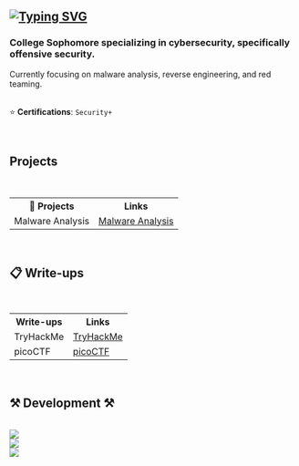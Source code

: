 ## [![Typing SVG](https://readme-typing-svg.demolab.com?font=Fira+Code&duration=2500&pause=200&color=49F7B6&width=435&lines=Hey%2C+it's+Mujtabaa!;currently%3A+boxing+with+malware;currently%3A+breaking+my+keyboard;currently%3A+mastering+the+dark+arts)](https://git.io/typing-svg)

<h3 align="left">College Sophomore specializing in cybersecurity, specifically offensive security. </h3>

<div align="left">
Currently focusing on malware analysis, reverse engineering, and red teaming. 
<br>
<br>
  
  ⭐ **Certifications**: `Security+`
</div>

<br>
<!-- Projects -->
<h2 align=left> Projects</h2>
<br>
<div align="left">
  <table>
    <tr>
      <th>🌱 Projects</th>
      <th>Links</th>
    </tr>
    <tr>
      <td>Malware Analysis</td>
      <td><a href="https://github.com/mushy2005/Malware-Analysis">Malware Analysis</a></td>
    </tr>
  </table>
</div>

<br>

<!-- Writeups -->
<h2 align=left>📋 Write-ups</h2>
<br>
<div align="left">
  <table>
    <tr>
      <th>Write-ups</th>
      <th>Links</th>
    </tr>
    <tr>
      <td>TryHackMe</td>
      <td><a href="https://github.com/mushy2005/TryHackMe-Writeups">TryHackMe</a></td>
    </tr>
    <tr>
      <td>picoCTF</td>
      <td><a href="https://github.com/mushy2005/picoCTF">picoCTF</a></td>
    </tr>
  </table>
</div>

<br>

<!-- add Projects section  -->

<!-- Development -->
<h2 align="left">⚒️ Development ⚒️</h2>
<br/>
<div align="left">
    <img src="https://skillicons.dev/icons?i=css,html,java,python" /> <br>
    <img src="https://skillicons.dev/icons?i=bash,powershell,vim,vscode" /> <br>
    <img src="https://skillicons.dev/icons?i=arch,windows,linux,kali" /> <br>
</div>
